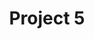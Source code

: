 ---
title: "Project 5"
description: "created a weather app using java." 
link: "http://linktoproject5.dev/project5"
---